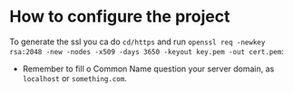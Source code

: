 # How to configure the project

To generate the ssl you ca do `cd/https` and run `openssl req -newkey rsa:2048 -new -nodes -x509 -days 3650 -keyout key.pem -out cert.pem`:

- Remember to fill o Common Name question your server domain, as `localhost` or `something.com`.
